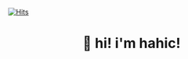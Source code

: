 [![Hits](https://hits.seeyoufarm.com/api/count/incr/badge.svg?url=https%3A%2F%2Fgithub.com%2Fhahic&count_bg=%23993DC8&title_bg=%23555555&icon=github.svg&icon_color=%23E7E7E7&title=hahic&edge_flat=false)](https://github.com/hahic)


<div align="center">
  <h1>👋 hi! i'm hahic!</h1>
</div>
